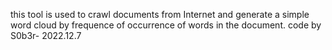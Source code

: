 this tool is used to crawl documents from Internet and generate a simple word cloud by frequence of occurrence of words in the document.
code by S0b3r-
2022.12.7
